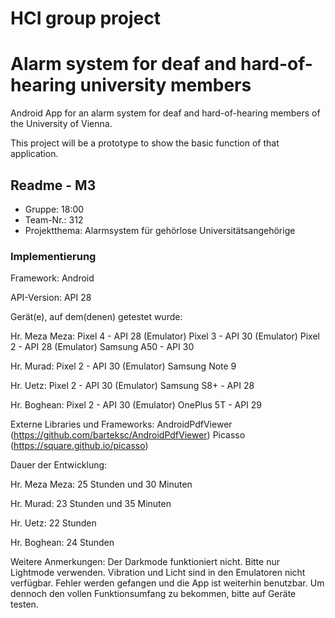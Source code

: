 # HCI group project
# Alarm system for deaf and hard-of-hearing university members

Android App for an alarm system for deaf and hard-of-hearing members of the
University of Vienna.

This project will be a prototype to show the basic function of that application.


## Readme - M3

* Gruppe:       18:00
* Team-Nr.:     312
* Projektthema: Alarmsystem für gehörlose Universitätsangehörige

### Implementierung

Framework:	    Android

API-Version:	API 28

Gerät(e), auf dem(denen) getestet wurde:

Hr. Meza Meza:
Pixel 4 - API 28 (Emulator)
Pixel 3 - API 30 (Emulator)
Pixel 2 - API 28 (Emulator)
Samsung A50 - API 30 

Hr. Murad:
Pixel 2 - API 30 (Emulator)
Samsung Note 9 

Hr. Uetz:
Pixel 2 - API 30 (Emulator)
Samsung S8+ - API 28

Hr. Boghean:
Pixel 2 - API 30 (Emulator)
OnePlus 5T - API 29

Externe Libraries und Frameworks:
AndroidPdfViewer (https://github.com/barteksc/AndroidPdfViewer)
Picasso (https://square.github.io/picasso)

Dauer der Entwicklung:

Hr. Meza Meza: 25 Stunden und 30 Minuten

Hr. Murad: 23 Stunden und 35 Minuten

Hr. Uetz: 22 Stunden

Hr. Boghean: 24 Stunden

Weitere Anmerkungen:
Der Darkmode funktioniert nicht. Bitte nur Lightmode verwenden.
Vibration und Licht sind in den Emulatoren nicht verfügbar. Fehler
werden gefangen und die App ist weiterhin benutzbar. Um dennoch
den vollen Funktionsumfang zu bekommen, bitte auf Geräte testen.
